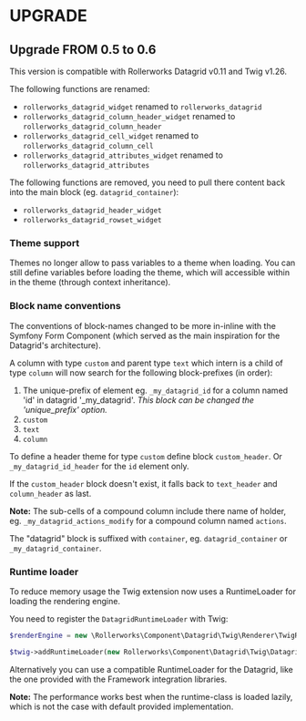 UPGRADE
=======

## Upgrade FROM 0.5 to 0.6

This version is compatible with Rollerworks Datagrid v0.11 and Twig v1.26.

The following functions are renamed: 

* `rollerworks_datagrid_widget` renamed to `rollerworks_datagrid`
* `rollerworks_datagrid_column_header_widget` renamed to `rollerworks_datagrid_column_header`
* `rollerworks_datagrid_cell_widget` renamed to `rollerworks_datagrid_column_cell`
* `rollerworks_datagrid_attributes_widget` renamed to `rollerworks_datagrid_attributes`

The following functions are removed, you need to pull there content
back into the main block (eg. `datagrid_container`):

* `rollerworks_datagrid_header_widget`
* `rollerworks_datagrid_rowset_widget`

### Theme support

Themes no longer allow to pass variables to a theme when loading.
You can still define variables before loading the theme, which will
accessible within in the theme (through context inheritance).

### Block name conventions

The conventions of block-names changed to be more in-inline with the Symfony Form
Component (which served as the main inspiration for the Datagrid's architecture).

A column with type `custom` and parent type `text` which intern is a child of
type `column` will now search for the following block-prefixes (in order):

1. The unique-prefix of element eg. `_my_datagrid_id` for a column named 'id'
   in datagrid '_my_datagrid'.  *This block can be changed the 'unique_prefix' option.*
2. `custom`
3. `text`
4. `column`

To define a header theme for type `custom` define block `custom_header`.
Or `_my_datagrid_id_header` for the `id` element only.

If the `custom_header` block doesn't exist, it falls back to `text_header`
and `column_header` as last.

**Note:** The sub-cells of a compound column include there name of
holder, eg. `_my_datagrid_actions_modify` for a compound column named `actions`.

The "datagrid" block is suffixed with `container`, eg. `datagrid_container` 
or `_my_datagrid_container`.


### Runtime loader

To reduce memory usage the Twig extension now uses a RuntimeLoader
for loading the rendering engine.

You need to register the `DatagridRuntimeLoader` with Twig:

```php
$renderEngine = new \Rollerworks\Component\Datagrid\Twig\Renderer\TwigRendererEngine($twig, $themes);

$twig->addRuntimeLoader(new Rollerworks\Component\Datagrid\Twig\DatagridRuntimeLoader($renderEngine));
```

Alternatively you can use a compatible RuntimeLoader for the Datagrid,
like the one provided with the Framework integration libraries.

**Note:** The performance works best when the runtime-class is loaded lazily, which
is not the case with default provided implementation.
